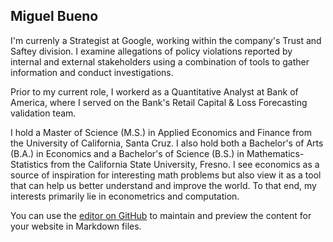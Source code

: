 ## Miguel Bueno

I'm currenly a Strategist at Google, working within the company's Trust and Saftey division. I examine allegations of policy violations reported by internal and external stakeholders using a combination of tools to gather information and conduct investigations.

Prior to my current role, I workerd as a Quantitative Analyst at Bank of America, where I served on the Bank's Retail Capital & Loss Forecasting validation team.

I hold a Master of  Science (M.S.) in Applied Economics and Finance from the University of California, Santa Cruz. I also hold both a Bachelor's of Arts (B.A.) in Economics and a Bachelor's of Science (B.S.) in Mathematics-Statistics from the California State University, Fresno. I see economics as a source of inspiration for interesting math problems but also view it as a tool that can help us better understand and improve the world. To that end, my interests primarily lie in econometrics and computation.

You can use the [editor on GitHub](https://github.com/miguelbueno800/MiguelBueno.github.io/edit/gh-pages/index.md) to maintain and preview the content for your website in Markdown files.
